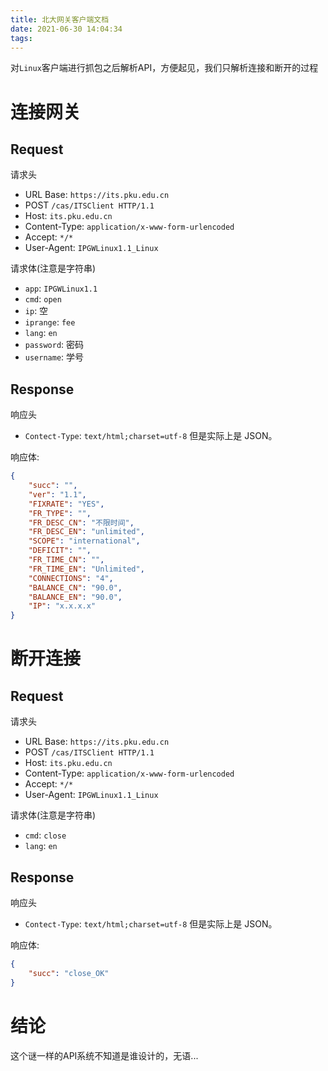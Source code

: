 ```yaml
---
title: 北大网关客户端文档
date: 2021-06-30 14:04:34
tags:
---
```


对`Linux`客户端进行抓包之后解析API，方便起见，我们只解析连接和断开的过程

# 连接网关

## Request

请求头

- URL Base: `https://its.pku.edu.cn`
- POST `/cas/ITSClient HTTP/1.1`
- Host: `its.pku.edu.cn`
- Content-Type: `application/x-www-form-urlencoded`
- Accept: `*/*`
- User-Agent: `IPGWLinux1.1_Linux`

请求体(注意是字符串)

- `app`: `IPGWLinux1.1`
- `cmd`: `open`
- `ip`: 空
- `iprange`: `fee`
- `lang`: `en`
- `password`: 密码
- `username`: 学号

## Response 

响应头

- `Contect-Type`: `text/html;charset=utf-8` 但是实际上是 JSON。

响应体: 

```json
{
    "succ": "",
    "ver": "1.1",
    "FIXRATE": "YES",
    "FR_TYPE": "",
    "FR_DESC_CN": "不限时间",
    "FR_DESC_EN": "unlimited",
    "SCOPE": "international",
    "DEFICIT": "",
    "FR_TIME_CN": "",
    "FR_TIME_EN": "Unlimited",
    "CONNECTIONS": "4",
    "BALANCE_CN": "90.0",
    "BALANCE_EN": "90.0",
    "IP": "x.x.x.x"
}
```

# 断开连接


## Request

请求头
- URL Base: `https://its.pku.edu.cn`
- POST `/cas/ITSClient HTTP/1.1`
- Host: `its.pku.edu.cn`
- Content-Type: `application/x-www-form-urlencoded`
- Accept: `*/*`
- User-Agent: `IPGWLinux1.1_Linux`

请求体(注意是字符串)

- `cmd`: `close`
- `lang`: `en`

## Response 

响应头

- `Contect-Type`: `text/html;charset=utf-8` 但是实际上是 JSON。

响应体: 

```json
{
    "succ": "close_OK"
}
```

# 结论

这个谜一样的API系统不知道是谁设计的，无语...